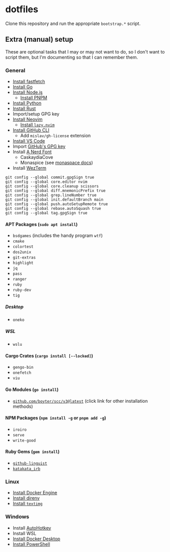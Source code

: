 # dotfiles

Clone this repository and run the appropriate `bootstrap.*` script.

## Extra (manual) setup

These are optional tasks that I may or may not want to do, so I don't want to script them, but I'm documenting so that I can remember them.

### General

- [Install fastfetch](https://github.com/fastfetch-cli/fastfetch)
- [Install Go](https://go.dev/doc/install)
- [Install Node.js](https://nodejs.org/en)
  - [Install PNPM](https://pnpm.io/installation)
- [Install Python](https://www.python.org/)
- [Install Rust](https://www.rust-lang.org/learn/get-started)
- Import/setup GPG key
- [Install Neovim](https://github.com/neovim/neovim/blob/master/INSTALL.md)
  - [Install `lazy.nvim`](https://lazy.folke.io/installation)
- [Install GitHub CLI](https://github.com/cli/cli)
  - Add `mislav/gh-license` extension
- [Install VS Code](https://code.visualstudio.com/)
- Import [GitHub's GPG key](https://github.com/web-flow.gpg)
- Install [A Nerd Font](https://www.nerdfonts.com/font-downloads)
  - CaskaydiaCove
  - Monaspice (see [monaspace docs](https://monaspace.githubnext.com/))
- Install [WezTerm](https://github.com/wez/wezterm)

```shell
git config --global commit.gpgSign true
git config --global core.editor nvim
git config --global core.cleanup scissors
git config --global diff.mnemonicPrefix true
git config --global grep.lineNumber true
git config --global init.defaultBranch main
git config --global push.autoSetupRemote true
git config --global rebase.autoSquash true
git config --global tag.gpgSign true
```

#### APT Packages (`sudo apt install`)

- `bsdgames` (includes the handy program `wtf`)
- `cmake`
- `colortest`
- `dos2unix`
- `git-extras`
- `highlight`
- `jq`
- `pass`
- `ranger`
- `ruby`
- `ruby-dev`
- `tig`

##### Desktop

- `oneko`

##### WSL

- `wslu`

#### Cargo Crates (`cargo install [--locked]`)

- `gengo-bin`
- `onefetch`
- `viu`

#### Go Modules (`go install`)

- [`github.com/boyter/scc/v3@latest`](https://github.com/boyter/scc) (click link for other installation methods)

#### NPM Packages (`npm install -g` or `pnpm add -g`)

- `iroiro`
- `serve`
- `write-good`

#### Ruby Gems (`gem install`)

- [`github-linguist`](https://github.com/github-linguist/linguist)
- [`katakata_irb`](https://github.com/tompng/katakata_irb)

### Linux

- [Install Docker Engine](https://docs.docker.com/engine/install/)
- [Install direnv](https://direnv.net/)
- [Install `textimg`](https://github.com/jiro4989/textimg)

### Windows

- Install [AutoHotkey](https://www.autohotkey.com/)
- Install WSL
- [Install Docker Desktop](https://docs.docker.com/desktop/install/windows-install/)
- [Install PowerShell](https://github.com/powershell/PowerShell)
